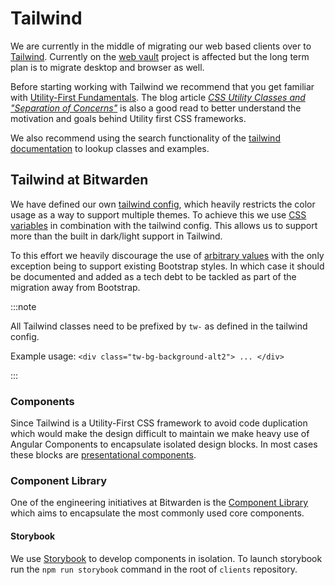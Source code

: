# Tailwind

We are currently in the middle of migrating our web based clients over to
[Tailwind](https://tailwindcss.com/). Currently on the
[web vault](../../../getting-started/clients/web-vault/index.mdx) project is affected but the long
term plan is to migrate desktop and browser as well.

Before starting working with Tailwind we recommend that you get familiar with
[Utility-First Fundamentals](https://tailwindcss.com/docs/utility-first). The blog article
[_CSS Utility Classes and "Separation of Concerns"_](https://adamwathan.me/css-utility-classes-and-separation-of-concerns/)
is also a good read to better understand the motivation and goals behind Utility first CSS
frameworks.

We also recommend using the search functionality of the
[tailwind documentation](https://tailwindcss.com/) to lookup classes and examples.

## Tailwind at Bitwarden

We have defined our own
[tailwind config](https://github.com/bitwarden/clients/blob/main/libs/components/tailwind.config.base.js),
which heavily restricts the color usage as a way to support multiple themes. To achieve this we use
[CSS variables](https://developer.mozilla.org/en-US/docs/Web/CSS/Using_CSS_custom_properties) in
combination with the tailwind config. This allows us to support more than the built in dark/light
support in Tailwind.

To this effort we heavily discourage the use of
[arbitrary values](https://tailwindcss.com/docs/adding-custom-styles#using-arbitrary-values) with
the only exception being to support existing Bootstrap styles. In which case it should be documented
and added as a tech debt to be tackled as part of the migration away from Bootstrap.

:::note

All Tailwind classes need to be prefixed by `tw-` as defined in the tailwind config.

Example usage: `<div class="tw-bg-background-alt2"> ... </div>`

:::

### Components

Since Tailwind is a Utility-First CSS framework to avoid code duplication which would make the
design difficult to maintain we make heavy use of Angular Components to encapsulate isolated design
blocks. In most cases these blocks are
[presentational components](https://angular-training-guide.rangle.io/state-management/ngrx/component_architecture).

### Component Library

One of the engineering initiatives at Bitwarden is the
[Component Library](https://github.com/bitwarden/clients/tree/main/libs/components) which aims to
encapsulate the most commonly used core components.

#### Storybook

We use [Storybook](https://storybook.js.org/) to develop components in isolation. To launch
storybook run the `npm run storybook` command in the root of `clients` repository.
